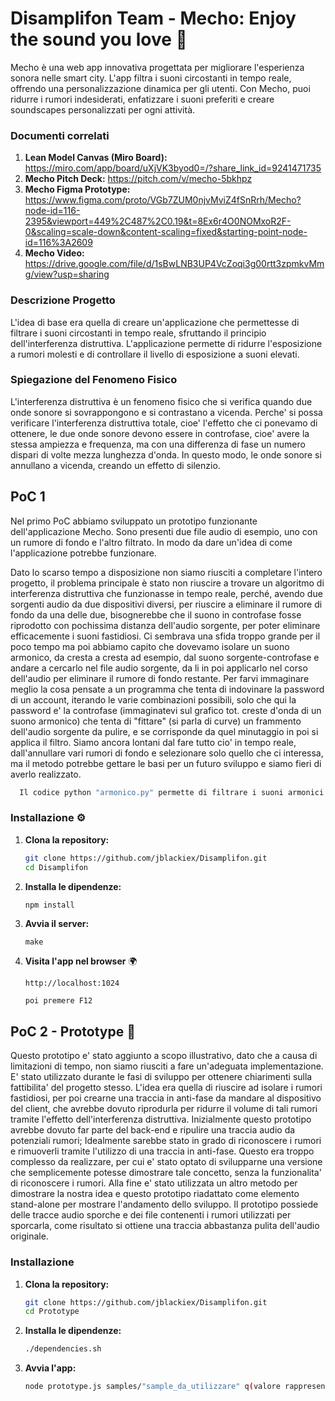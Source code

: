 # Disamplifon Team - Mecho: Enjoy the sound you love 🎼

Mecho è una web app innovativa progettata per migliorare l'esperienza sonora nelle smart city. L'app filtra i suoni circostanti in tempo reale, offrendo una personalizzazione dinamica per gli utenti. Con Mecho, puoi ridurre i rumori indesiderati, enfatizzare i suoni preferiti e creare soundscapes personalizzati per ogni attività.

### Documenti correlati

1. **Lean Model Canvas (Miro Board):** https://miro.com/app/board/uXjVK3byod0=/?share_link_id=9241471735
2. **Mecho Pitch Deck:** https://pitch.com/v/mecho-5bkhpz
3. **Mecho Figma Prototype:** https://www.figma.com/proto/VGb7ZUM0njvMviZ4fSnRrh/Mecho?node-id=116-2395&viewport=449%2C487%2C0.19&t=8Ex6r4O0NOMxoR2F-0&scaling=scale-down&content-scaling=fixed&starting-point-node-id=116%3A2609
3. **Mecho Video:** https://drive.google.com/file/d/1sBwLNB3UP4VcZoqi3g00rtt3zpmkvMmg/view?usp=sharing

### Descrizione Progetto
L'idea di base era quella di creare un'applicazione che permettesse di filtrare i suoni circostanti in tempo reale, sfruttando il principio dell'interferenza distruttiva. L'applicazione permette di ridurre l'esposizione a rumori molesti e di controllare il livello di esposizione a suoni elevati.

### Spiegazione del Fenomeno Fisico
L'interferenza distruttiva è un fenomeno fisico che si verifica quando due onde sonore si sovrappongono e si contrastano a vicenda. Perche' si possa verificare l'interferenza distruttiva totale, cioe' l'effetto che ci ponevamo di ottenere, le due onde sonore devono essere in controfase, cioe' avere la stessa ampiezza e frequenza, ma con una differenza di fase un numero dispari di volte mezza lunghezza d'onda. In questo modo, le onde sonore si annullano a vicenda, creando un effetto di silenzio.

## PoC 1

Nel primo PoC abbiamo sviluppato un prototipo funzionante dell'applicazione Mecho. Sono presenti due file audio di esempio, uno con un rumore di fondo e l'altro filtrato. In modo da dare un'idea di come l'applicazione potrebbe funzionare.

Dato lo scarso tempo a disposizione non siamo riusciti a completare l'intero progetto, il problema principale è stato non riuscire a trovare un algoritmo di interferenza distruttiva che funzionasse in tempo reale, perché, avendo due sorgenti audio da due dispositivi diversi, per riuscire a eliminare il rumore di fondo da una delle due, bisognerebbe che il suono in controfase fosse riprodotto con pochissima distanza dell'audio sorgente, per poter eliminare efficacemente i suoni fastidiosi. Ci sembrava una sfida troppo grande per il poco tempo ma poi abbiamo capito che dovevamo isolare un suono armonico, da cresta a cresta ad esempio, dal suono sorgente-controfase e andare a cercarlo nel file audio sorgente, da li in poi applicarlo nel corso dell'audio per eliminare il rumore di fondo restante. Per farvi immaginare meglio la cosa pensate a un programma che tenta di indovinare la password di un account, iterando le varie combinazioni possibili, solo che qui la password e' la controfase (immaginatevi sul grafico tot. creste d'onda di un suono armonico) che tenta di "fittare" (si parla di curve) un frammento dell'audio sorgente da pulire, e se corrisponde da quel minutaggio in poi si applica il filtro. Siamo ancora lontani dal fare tutto cio' in tempo reale, dall'annullare vari rumori di fondo e selezionare solo quello che ci interessa, ma il metodo potrebbe gettare le basi per un futuro sviluppo e siamo fieri di averlo realizzato.

 ```sh
   Il codice python "armonico.py" permette di filtrare i suoni armonici di un file audio, dato un file di input e un frammento in controfase del suono da eliminare. Il codice itera sul file audio "sporco" e lo pulisce dal suoni di fondo armonico come dimostrato nell'interfaccia web nella sezione laterale "Poc Mecho".
   ```

### Installazione ⚙️
1. **Clona la repository:**
   ```sh
   git clone https://github.com/jblackiex/Disamplifon.git
   cd Disamplifon
   ```

2. **Installa le dipendenze:**
   ```sh
   npm install
   ```

3. **Avvia il server:**
   ```
   make
   ```

4. **Visita l'app nel browser** 🌍
   ```
   http://localhost:1024

   poi premere F12
   ```

## PoC 2 - Prototype 🤖

Questo prototipo e' stato aggiunto a scopo illustrativo, dato che a causa di limitazioni di tempo, non siamo riusciti a fare un'adeguata implementazione.
E' stato utilizzato durante le fasi di sviluppo per ottenere chiarimenti sulla fattibilita' del progetto stesso.
L'idea era quella di riuscire ad isolare i rumori fastidiosi, per poi crearne una traccia in anti-fase da mandare al dispositivo del client, che avrebbe dovuto riprodurla per ridurre il volume di tali rumori tramite l'effetto dell'interferenza distruttiva.
Inizialmente questo prototipo avrebbe dovuto far parte del back-end e ripulire una traccia audio da potenziali rumori;
Idealmente sarebbe stato in grado di riconoscere i rumori e rimuoverli tramite l'utilizzo di una traccia in anti-fase.
Questo era troppo complesso da realizzare, per cui e' stato optato di svilupparne una versione che semplicemente potesse dimostrare tale concetto, senza la funzionalita' di riconoscere i rumori.
Alla fine e' stato utilizzata un altro metodo per dimostrare la nostra idea e questo prototipo riadattato come elemento stand-alone per mostrare l'andamento dello sviluppo.
Il prototipo possiede delle tracce audio sporche e dei file contenenti i rumori utilizzati per sporcarla, come risultato si ottiene una traccia abbastanza pulita dell'audio originale.

### Installazione
1. **Clona la repository:**
   ```sh
   git clone https://github.com/jblackiex/Disamplifon.git
   cd Prototype
   ```

2. **Installa le dipendenze:**
   ```sh
   ./dependencies.sh
   ```

3. **Avvia l'app:**
   ```sh
   node prototype.js samples/"sample_da_utilizzare" q(valore rappresentativo dei rumori utilizzati)
   ```
